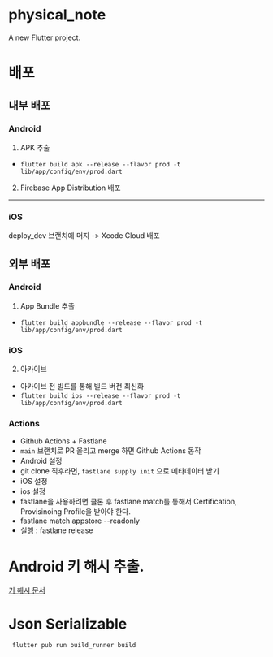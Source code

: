 # physical_note

A new Flutter project.

# 배포

## 내부 배포

### Android

1. APK 추출

- `flutter build apk --release --flavor prod -t lib/app/config/env/prod.dart`

2. Firebase App Distribution 배포
****
### iOS

deploy_dev 브랜치에 머지 -> Xcode Cloud 배포

## 외부 배포

### Android

1. App Bundle 추출

- `flutter build appbundle --release --flavor prod -t lib/app/config/env/prod.dart`

### iOS

2. 아카이브

- 아카이브 전 빌드를 통해 빌드 버전 최신화
- `flutter build ios --release --flavor prod -t lib/app/config/env/prod.dart`

### Actions
* Github Actions + Fastlane
* `main` 브랜치로 PR 올리고 merge 하면 Github Actions 동작
* Android 설정
* git clone 직후라면, `fastlane supply init` 으로 메타데이터 받기
* iOS 설정
* ios 설정
* fastlane을 사용하려면 클론 후 fastlane match를 통해서 Certification, Provisinoing Profile을 받아야 한다.
* fastlane match appstore --readonly
* 실행 : fastlane release

# Android 키 해시 추출.

[키 해시 문서](android/app/keystore/keyhash.md)

# Json Serializable
` flutter pub run build_runner build`

